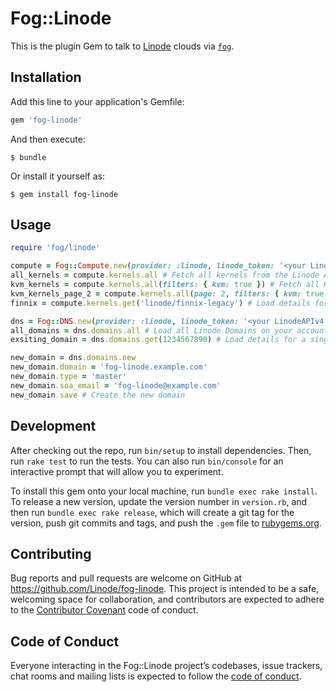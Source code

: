 # Fog::Linode

This is the plugin Gem to talk to [Linode](https://linode.com) clouds via [`fog`](https://github.com/fog/fog).

## Installation

Add this line to your application's Gemfile:

```ruby
gem 'fog-linode'
```

And then execute:

    $ bundle

Or install it yourself as:

    $ gem install fog-linode

## Usage

```ruby
require 'fog/linode'

compute = Fog::Compute.new(provider: :linode, linode_token: '<your LinodeAPIv4 access token>')
all_kernels = compute.kernels.all # Fetch all kernels from the Linode API
kvm_kernels = compute.kernels.all(filters: { kvm: true }) # Fetch all KVM kernels from the Linode API
kvm_kernels_page_2 = compute.kernels.all(page: 2, filters: { kvm: true }) # Fetch only the 2nd page of KVM kernels
finnix = compute.kernels.get('linode/finnix-legacy') # Load details for a single kernel

dns = Fog::DNS.new(provider: :linode, linode_token: '<your LinodeAPIv4 access token>')
all_domains = dns.domains.all # Load all Linode Domains on your account
exsiting_domain = dns.domains.get(1234567890) # Load details for a single Linode Domain on your account

new_domain = dns.domains.new
new_domain.domain = 'fog-linode.example.com'
new_domain.type = 'master'
new_domain.soa_email = 'fog-linode@example.com'
new_domain.save # Create the new domain
```

## Development

After checking out the repo, run `bin/setup` to install dependencies. Then, run `rake test` to run the tests. You can also run `bin/console` for an interactive prompt that will allow you to experiment.

To install this gem onto your local machine, run `bundle exec rake install`. To release a new version, update the version number in `version.rb`, and then run `bundle exec rake release`, which will create a git tag for the version, push git commits and tags, and push the `.gem` file to [rubygems.org](https://rubygems.org).

## Contributing

Bug reports and pull requests are welcome on GitHub at https://github.com/Linode/fog-linode. This project is intended to be a safe, welcoming space for collaboration, and contributors are expected to adhere to the [Contributor Covenant](http://contributor-covenant.org) code of conduct.

## Code of Conduct

Everyone interacting in the Fog::Linode project’s codebases, issue trackers, chat rooms and mailing lists is expected to follow the [code of conduct](https://github.com/Linode/fog-linode/blob/master/CODE_OF_CONDUCT.md).
